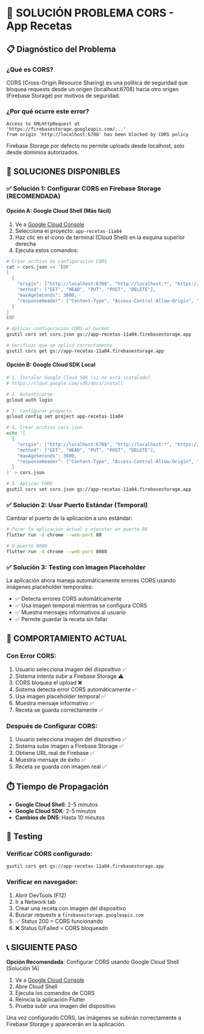 # 🚨 SOLUCIÓN PROBLEMA CORS - App Recetas

## 📋 Diagnóstico del Problema

### ¿Qué es CORS?
CORS (Cross-Origin Resource Sharing) es una política de seguridad que bloquea requests desde un origen (localhost:6708) hacia otro origen (Firebase Storage) por motivos de seguridad.

### ¿Por qué ocurre este error?
```
Access to XMLHttpRequest at 'https://firebasestorage.googleapis.com/...' 
from origin 'http://localhost:6708' has been blocked by CORS policy
```

Firebase Storage por defecto no permite uploads desde localhost, solo desde dominios autorizados.

## 🔧 SOLUCIONES DISPONIBLES

### ✅ Solución 1: Configurar CORS en Firebase Storage (RECOMENDADA)

#### Opción A: Google Cloud Shell (Más fácil)
1. Ve a [Google Cloud Console](https://console.cloud.google.com/)
2. Selecciona el proyecto: `app-recetas-11a04`
3. Haz clic en el icono de terminal (Cloud Shell) en la esquina superior derecha
4. Ejecuta estos comandos:

```bash
# Crear archivo de configuración CORS
cat > cors.json << 'EOF'
[
  {
    "origin": ["http://localhost:6708", "http://localhost:*", "https://*.web.app"],
    "method": ["GET", "HEAD", "PUT", "POST", "DELETE"],
    "maxAgeSeconds": 3600,
    "responseHeader": ["Content-Type", "Access-Control-Allow-Origin", "x-goog-resumable"]
  }
]
EOF

# Aplicar configuración CORS al bucket
gsutil cors set cors.json gs://app-recetas-11a04.firebasestorage.app

# Verificar que se aplicó correctamente
gsutil cors get gs://app-recetas-11a04.firebasestorage.app
```

#### Opción B: Google Cloud SDK Local
```bash
# 1. Instalar Google Cloud SDK (si no está instalado)
# https://cloud.google.com/sdk/docs/install

# 2. Autenticarse
gcloud auth login

# 3. Configurar proyecto
gcloud config set project app-recetas-11a04

# 4. Crear archivo cors.json
echo '[
  {
    "origin": ["http://localhost:6708", "http://localhost:*", "https://*.web.app"],
    "method": ["GET", "HEAD", "PUT", "POST", "DELETE"], 
    "maxAgeSeconds": 3600,
    "responseHeader": ["Content-Type", "Access-Control-Allow-Origin", "x-goog-resumable"]
  }
]' > cors.json

# 5. Aplicar CORS
gsutil cors set cors.json gs://app-recetas-11a04.firebasestorage.app
```

### ✅ Solución 2: Usar Puerto Estándar (Temporal)

Cambiar el puerto de la aplicación a uno estándar:

```bash
# Parar la aplicación actual y ejecutar en puerto 80
flutter run -d chrome --web-port 80

# O puerto 8080
flutter run -d chrome --web-port 8080
```

### ✅ Solución 3: Testing con Imagen Placeholder

La aplicación ahora maneja automáticamente errores CORS usando imágenes placeholder temporales:

- ✅ Detecta errores CORS automáticamente
- ✅ Usa imagen temporal mientras se configura CORS  
- ✅ Muestra mensajes informativos al usuario
- ✅ Permite guardar la receta sin fallar

## 🔄 COMPORTAMIENTO ACTUAL

### Con Error CORS:
1. Usuario selecciona imagen del dispositivo ✅
2. Sistema intenta subir a Firebase Storage ⚠️
3. CORS bloquea el upload ❌
4. Sistema detecta error CORS automáticamente ✅
5. Usa imagen placeholder temporal ✅
6. Muestra mensaje informativo ✅
7. Receta se guarda correctamente ✅

### Después de Configurar CORS:
1. Usuario selecciona imagen del dispositivo ✅
2. Sistema sube imagen a Firebase Storage ✅
3. Obtiene URL real de Firebase ✅
4. Muestra mensaje de éxito ✅
5. Receta se guarda con imagen real ✅

## ⏱️ Tiempo de Propagación

- **Google Cloud Shell**: 2-5 minutos
- **Google Cloud SDK**: 2-5 minutos  
- **Cambios de DNS**: Hasta 10 minutos

## 🧪 Testing

### Verificar CORS configurado:
```bash
gsutil cors get gs://app-recetas-11a04.firebasestorage.app
```

### Verificar en navegador:
1. Abrir DevTools (F12)
2. Ir a Network tab
3. Crear una receta con imagen del dispositivo
4. Buscar requests a `firebasestorage.googleapis.com`
5. ✅ Status 200 = CORS funcionando
6. ❌ Status 0/Failed = CORS bloqueado

## 📞 SIGUIENTE PASO

**Opción Recomendada**: Configurar CORS usando Google Cloud Shell (Solución 1A)

1. Ve a [Google Cloud Console](https://console.cloud.google.com/)
2. Abre Cloud Shell
3. Ejecuta los comandos de CORS
4. Reinicia la aplicación Flutter
5. Prueba subir una imagen del dispositivo

Una vez configurado CORS, las imágenes se subirán correctamente a Firebase Storage y aparecerán en la aplicación.
